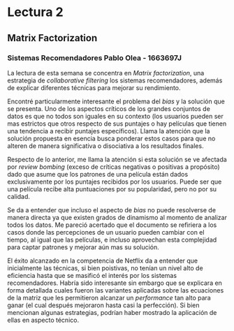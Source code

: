 # Lectura 2
## Matrix Factorization
### Sistemas Recomendadores Pablo Olea - 1663697J

La lectura de esta semana se concentra en _Matrix factorization_, una estrategia de _collaborative filtering_ los sistemas recomendadores, además de explicar diferentes técnicas para mejorar su rendimiento.

Encontré particularmente interesante el problema del _bias_ y la solución que se presenta. Uno de los aspectos críticos de los grandes conjuntos de datos es que no todos son iguales en su contexto (los usuarios pueden ser mas estrictos que otros respecto de sus puntajes o hay películas que tienen una tendencia a recibir puntajes específicos). Llama la atención que la solución propuesta en esencia busca ponderar estos casos para que no alteren de manera significativa o disociativa a los resultados finales.

Respecto de lo anterior, me llama la atención si esta solución se ve afectada por _review bombing_ (exceso de críticas negativas o positivas a propósito) dado que asume que los patrones de una película están dados exclusivamente por los puntajes recibidos por los usuarios. Puede ser que una película recibe alta puntuaciones por su popularidad, pero no por su calidad.

Se da a entender que incluso el aspecto de _bias_ no puede resolverse de manera directa ya que existen grados de dinamismo al momento de analizar todos los datos. Me pareció acertado que el documento se refiriera a los casos donde las percepciones de un usuario pueden cambiar con el tiempo, al igual que las películas, e incluso aprovechan esta complejidad para captar patrones y mejorar aún mas su solución.

El éxito alcanzado en la competencia de Netflix da a entender que inicialmente las técnicas, si bien poistivas, no tenían un nivel alto de eficiencia hasta que se masificó el interés por los sistemas recomendadores. Habría sido interesante sin embargo que se explicara en forma detallada cuales fueron las variantes aplicadas sobre las ecuaciones de la matriz que les permitieron alcanzar un _performance_ tan alto para ganar (el cual después mejoraron hasta casi la perfección). Si bien mencionan algunas estrategias, podrían haber mostrado la aplicación de ellas en aspecto técnico.